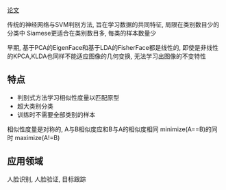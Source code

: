 [论文](http://yann.lecun.com/exdb/publis/pdf/chopra-05.pdf)

传统的神经网络与SVM判别方法, 旨在学习数据的共同特征, 局限在类别数目少的分类中
Siamese更适合在类别数目多, 每类的样本数量少

早期, 基于PCA的EigenFace和基于LDA的FisherFace都是线性的, 即使是非线性的KPCA,KLDA也同样不能适应图像的几何变换, 无法学习出图像的不变特性

## 特点
+ 判别式方法学习相似性度量以匹配原型
+ 超大类别分类
+ 训练时不需要全部类别的样本

相似性度量是对称的, A与B相似度应和B与A的相似度相同
minimize(A==B)的同时 maximize(A!=B)

## 应用领域 
人脸识别, 人脸验证, 目标跟踪